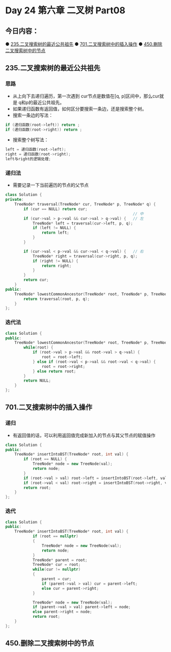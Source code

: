 # Day 24 第六章 二叉树 Part08

## 今日内容：

● [235.二叉搜索树的最近公共祖先](https://programmercarl.com/0235.%E4%BA%8C%E5%8F%89%E6%90%9C%E7%B4%A2%E6%A0%91%E7%9A%84%E6%9C%80%E8%BF%91%E5%85%AC%E5%85%B1%E7%A5%96%E5%85%88.html)
● [701.二叉搜索树中的插入操作](https://programmercarl.com/0701.%E4%BA%8C%E5%8F%89%E6%90%9C%E7%B4%A2%E6%A0%91%E4%B8%AD%E7%9A%84%E6%8F%92%E5%85%A5%E6%93%8D%E4%BD%9C.html)
● [450.删除二叉搜索树中的节点](https://programmercarl.com/0450.%E5%88%A0%E9%99%A4%E4%BA%8C%E5%8F%89%E6%90%9C%E7%B4%A2%E6%A0%91%E4%B8%AD%E7%9A%84%E8%8A%82%E7%82%B9.html)


## 235.二叉搜索树的最近公共祖先
### 思路
- 从上向下去递归遍历，第一次遇到 cur节点是数值在[q, p]区间中，那么cur就是 q和p的最近公共祖先。
- 如果递归函数有返回值，如何区分要搜索一条边，还是搜索整个树。
- 搜索一条边的写法：
```cpp
if (递归函数(root->left)) return ;
if (递归函数(root->right)) return ;
```
- 搜索整个树写法：
```cpp
left = 递归函数(root->left);
right = 递归函数(root->right);
left与right的逻辑处理;
```


### 递归法
- 需要记录一下当前遍历的节点的父节点
```cpp
class Solution {
private:
    TreeNode* traversal(TreeNode* cur, TreeNode* p, TreeNode* q) {
        if (cur == NULL) return cur;
                                                        // 中
        if (cur->val > p->val && cur->val > q->val) {   // 左
            TreeNode* left = traversal(cur->left, p, q);
            if (left != NULL) {
                return left;
            }
        }

        if (cur->val < p->val && cur->val < q->val) {   // 右
            TreeNode* right = traversal(cur->right, p, q);
            if (right != NULL) {
                return right;
            }
        }
        return cur;
    }
public:
    TreeNode* lowestCommonAncestor(TreeNode* root, TreeNode* p, TreeNode* q) {
        return traversal(root, p, q);
    }
};
```

### 迭代法
```cpp
class Solution {
public:
    TreeNode* lowestCommonAncestor(TreeNode* root, TreeNode* p, TreeNode* q) {
        while(root) {
            if (root->val > p->val && root->val > q->val) {
                root = root->left;
            } else if (root->val < p->val && root->val < q->val) {
                root = root->right;
            } else return root;
        }
        return NULL;
    }
};
```

## 701.二叉搜索树中的插入操作
### 递归
- 有返回值的话，可以利用返回值完成新加入的节点与其父节点的赋值操作
```cpp
class Solution {
public:
    TreeNode* insertIntoBST(TreeNode* root, int val) {
        if (root == NULL) {
            TreeNode* node = new TreeNode(val);
            return node;
        }
        if (root->val > val) root->left = insertIntoBST(root->left, val);
        if (root->val < val) root->right = insertIntoBST(root->right, val);
        return root;
    }
};
```
### 迭代
```cpp
class Solution {
public:
    TreeNode* insertIntoBST(TreeNode* root, int val) {
        	if (root == nullptr)
            {
                TreeNode* node = new TreeNode(val);
                return node;
            }
            TreeNode* parent = root;
            TreeNode* cur = root;
            while(cur != nullptr)
            {
                parent = cur;
                if (parent->val > val) cur = parent->left;
                else cur = parent->right;
            }

            TreeNode* node = new TreeNode(val);
            if (parent->val > val) parent->left = node;
            else parent->right = node;
            return root;
    }
};
```


## 450.删除二叉搜索树中的节点

